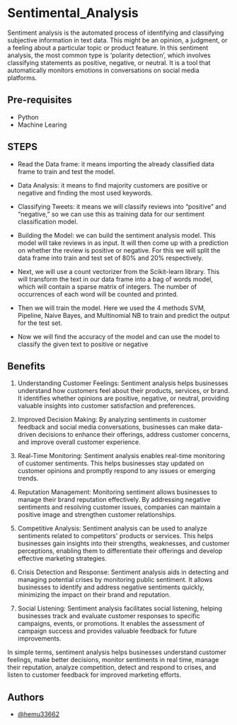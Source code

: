 # Sentimental_Analysis
Sentiment analysis is the automated process of identifying and classifying subjective information in text data. This might be an opinion, a judgment, or a feeling about a particular topic or product feature. In this sentiment analysis, the most common type is ‘polarity detection’, which involves classifying statements as positive, negative, or neutral. It is a tool that automatically monitors emotions in conversations on social media platforms.

Pre-requisites
--------------

- Python
- Machine Learing

## STEPS

- Read the Data frame: it means importing the already classified data frame to train and test the 
model.

- Data Analysis: it means to find majority customers are positive or negative and finding the most 
used keywords.

- Classifying Tweets: it means we will classify reviews into “positive” and “negative,” so we can 
use this as training data for our sentiment classification model.

- Building the Model: we can build the sentiment analysis model. This model will take reviews in 
as input. It will then come up with a prediction on whether the review is positive or negative. For 
this we will split the data frame into train and test set of 80% and 20% respectively.

- Next, we will use a count vectorizer from the Scikit-learn library. This will transform the text in 
our data frame into a bag of words model, which will contain a sparse matrix of integers. The 
number of occurrences of each word will be counted and printed.

- Then we will train the model. Here we used the 4 methods SVM, Pipeline, Naive Bayes, and 
Multinomial NB to train and predict the output for the test set.

- Now we will find the accuracy of the model and can use the model to classify the given text to 
positive or negative
## Benefits

1. Understanding Customer Feelings: Sentiment analysis helps businesses understand how customers feel about their products, services, or brand. It identifies whether opinions are positive, negative, or neutral, providing valuable insights into customer satisfaction and preferences.

2. Improved Decision Making: By analyzing sentiments in customer feedback and social media conversations, businesses can make data-driven decisions to enhance their offerings, address customer concerns, and improve overall customer experience.

3. Real-Time Monitoring: Sentiment analysis enables real-time monitoring of customer sentiments. This helps businesses stay updated on customer opinions and promptly respond to any issues or emerging trends.

4. Reputation Management: Monitoring sentiment allows businesses to manage their brand reputation effectively. By addressing negative sentiments and resolving customer issues, companies can maintain a positive image and strengthen customer relationships.

5. Competitive Analysis: Sentiment analysis can be used to analyze sentiments related to competitors' products or services. This helps businesses gain insights into their strengths, weaknesses, and customer perceptions, enabling them to differentiate their offerings and develop effective marketing strategies.

6. Crisis Detection and Response: Sentiment analysis aids in detecting and managing potential crises by monitoring public sentiment. It allows businesses to identify and address negative sentiments quickly, minimizing the impact on their brand and reputation.

7. Social Listening: Sentiment analysis facilitates social listening, helping businesses track and evaluate customer responses to specific campaigns, events, or promotions. It enables the assessment of campaign success and provides valuable feedback for future improvements.

In simple terms, sentiment analysis helps businesses understand customer feelings, make better decisions, monitor sentiments in real time, manage their reputation, analyze competition, detect and respond to crises, and listen to customer feedback for improved marketing efforts.



## Authors

- [@hemu33662](https://github.com/hemu33662)
